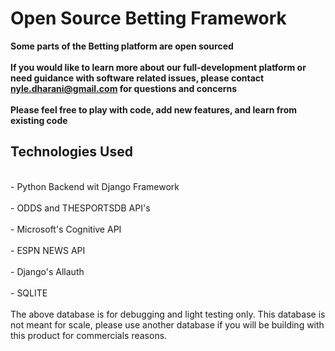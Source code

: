 # Open Source Betting Framework
**Some parts of the Betting platform are open sourced**
<br/>
<br/>
**If you would like to learn more about our full-development platform or need guidance with software related issues, please contact nyle.dharani@gmail.com for questions and concerns**
<br/>
<br/>
**Please feel free to play with code, add new features, and learn from existing code** 

## Technologies Used
<br/>
- Python Backend wit Django Framework
<br/>
<br/>
- ODDS and THESPORTSDB API's
<br/>
<br/>
- Microsoft's Cognitive API
<br/>
<br/>
- ESPN NEWS API
<br/>
<br/>
- Django's Allauth
<br/>
<br/>
- SQLITE
<br/>
<br/>
The above database is for debugging and light testing only.
This database is not meant for scale, please use another database if you will be building with this product for commercials reasons.



